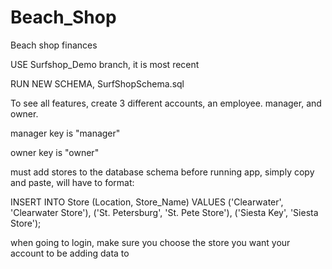 # Beach_Shop
Beach shop finances

USE Surfshop_Demo branch, it is most recent

RUN NEW SCHEMA, SurfShopSchema.sql

To see all features, create 3 different accounts, an employee. manager, and owner.

manager key is "manager"

owner key is "owner"

must add stores to the database schema before running app, simply copy and paste, will have to format:

INSERT INTO Store (Location, Store_Name)
VALUES
    ('Clearwater', 'Clearwater Store'),
    ('St. Petersburg', 'St. Pete Store'),
    ('Siesta Key', 'Siesta Store');

when going to login, make sure you choose the store you want your account to be adding data to




